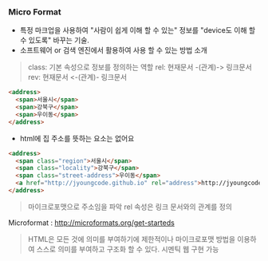 ### Micro Format
- 특정 마크업을 사용하여 "사람이 쉽게 이해 할 수 있는" 정보를 "device도 이해 할 수 있도록" 바꾸는 기술.
- 소프트웨어 or 검색 엔진에서 활용하여 사용 할 수 있는 방법 소개

> class: 기본 속성으로 정보를 정의하는 역할
> rel: 현재문서 -(관계)-> 링크문서
> rev: 현재문서 <-(관계)- 링크문서


```html
<address>
  <span>서울시</span>
  <span>강북구</span>
  <span>우이동</span>
</address>
```
- html에 집 주소를 뜻하는 요소는 없어요

```html
<address>
  <span class="region">서울시</span>
  <span class="locality">강북구</span>
  <span class="street-address">우이동</span>
  <a href="http://jyoungcode.github.io" rel="address">http://jyoungcode.github.io</a>
</address>
```

> 마이크로포맷으로 주소임을 파악
> rel 속성은 링크 문서와의 관계를 정의

Microformat : http://microformats.org/get-starteds

> HTML은 모든 것에 의미를 부여하기에 제한적이나 마이크로포맷 방법을 이용하여 스스로 의미를 부여하고 구조화 할 수 있다. 시멘틱 웹 구현 가능
